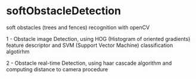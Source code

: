 # softObstacleDetection
soft obstacles (trees and fences) recognition with openCV

1 - Obstacle image Detection, using HOG (Histogram of oriented gradients) feature descriptor and SVM (Support Vector Machine) classification algotirhm

2 - Obstacle real-time Detection, using haar cascade algorithm and computing distance to camera procedure 
